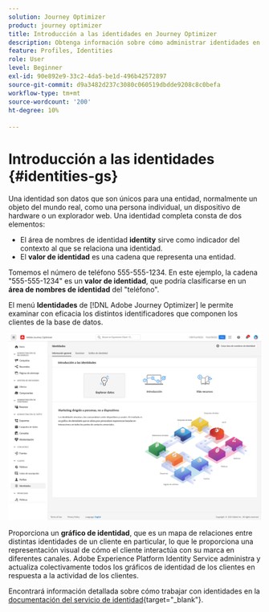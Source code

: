 ```yaml
---
solution: Journey Optimizer
product: journey optimizer
title: Introducción a las identidades en Journey Optimizer
description: Obtenga información sobre cómo administrar identidades en Adobe Journey Optimizer
feature: Profiles, Identities
role: User
level: Beginner
exl-id: 90e892e9-33c2-4da5-be1d-496b42572897
source-git-commit: d9a3482d237c3080c060519dbdde9208c8c0befa
workflow-type: tm+mt
source-wordcount: '200'
ht-degree: 10%

---
```


# Introducción a las identidades {#identities-gs}

Una identidad son datos que son únicos para una entidad, normalmente un objeto del mundo real, como una persona individual, un dispositivo de hardware o un explorador web. Una identidad completa consta de dos elementos:

* El área de nombres de identidad **identity** sirve como indicador del contexto al que se relaciona una identidad.
* El **valor de identidad** es una cadena que representa una entidad.

Tomemos el número de teléfono 555-555-1234. En este ejemplo, la cadena &quot;555-555-1234&quot; es un **valor de identidad**, que podría clasificarse en un **área de nombres de identidad** del &quot;teléfono&quot;.

El menú **Identidades** de [!DNL Adobe Journey Optimizer] le permite examinar con eficacia los distintos identificadores que componen los clientes de la base de datos.

![](assets/identities-home.png)

Proporciona un **gráfico de identidad**, que es un mapa de relaciones entre distintas identidades de un cliente en particular, lo que le proporciona una representación visual de cómo el cliente interactúa con su marca en diferentes canales. Adobe Experience Platform Identity Service administra y actualiza colectivamente todos los gráficos de identidad de los clientes en respuesta a la actividad de los clientes.

Encontrará información detallada sobre cómo trabajar con identidades en la [documentación del servicio de identidad](https://experienceleague.adobe.com/docs/experience-platform/identity/home.html?lang=es){target="_blank"}.
